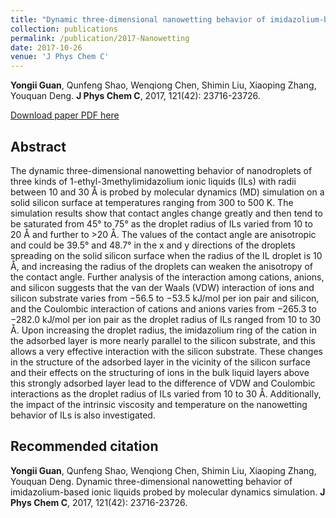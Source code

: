 ```yaml
---
title: "Dynamic three-dimensional nanowetting behavior of imidazolium-based ionic liquids probed by molecular dynamics simulation"
collection: publications
permalink: /publication/2017-Nanowetting
date: 2017-10-26
venue: 'J Phys Chem C'
---
```


<b>Yongii Guan</b>, Qunfeng Shao, Wenqiong Chen, Shimin Liu, Xiaoping Zhang, Youquan Deng. <b>J Phys Chem C</b>, 2017, 121(42): 23716-23726.

[Download paper PDF here](https://github.com/Yongji-Guan/Yongji-Guan.github.io/blob/master/files/2017-1.pdf)

## Abstract
The dynamic three-dimensional nanowetting behavior of nanodroplets of three kinds of 1-ethyl-3methylimidazolium ionic liquids (ILs) with radii between 10 and 30 Å is probed by molecular dynamics (MD) simulation on a solid silicon surface at temperatures ranging from 300 to 500 K. The simulation results show that contact angles change greatly and then tend to be saturated from 45° to 75° as the droplet radius of ILs varied from 10 to 20 Å and further to >20 Å. The values of the contact angle are anisotropic and could be 39.5° and 48.7° in the x and y directions of the droplets spreading on the solid silicon surface when the radius of the IL droplet is 10 Å, and increasing the radius of the droplets can weaken the anisotropy of the contact angle. Further analysis of the interaction among cations, anions, and silicon suggests that the van der Waals (VDW) interaction of ions and silicon substrate varies from −56.5 to −53.5 kJ/mol per ion pair and silicon, and the Coulombic interaction of cations and anions varies from −265.3 to −282.0 kJ/mol per ion pair as the droplet radius of ILs ranged from 10 to 30 Å. Upon increasing the droplet radius, the imidazolium ring of the cation in the adsorbed layer is more nearly parallel to the silicon substrate, and this allows a very effective interaction with the silicon substrate. These changes in the structure of the adsorbed layer in the vicinity of the silicon surface and their effects on the structuring of ions in the bulk liquid layers above this strongly adsorbed layer lead to the difference of VDW and Coulombic interactions as the droplet radius of ILs varied from 10 to 30 Å. Additionally, the impact of the intrinsic viscosity and temperature on the nanowetting behavior of ILs is also investigated.

## Recommended citation
<b>Yongii Guan</b>, Qunfeng Shao, Wenqiong Chen, Shimin Liu, Xiaoping Zhang, Youquan Deng. Dynamic three-dimensional nanowetting behavior of imidazolium-based ionic liquids probed by molecular dynamics simulation. <b>J Phys Chem C</b>, 2017, 121(42): 23716-23726.